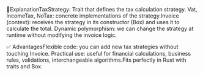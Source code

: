🔹ExplanationTaxStrategy: Trait that defines the tax calculation strategy.
  Vat, IncomeTax, NoTax: concrete implementations of the strategy.Invoice (context): receives the strategy in its constructor (Box<dyn TaxStrategy>) and uses it to calculate the total.
  Dynamic polymorphism: we can change the strategy at runtime without modifying the invoice logic.
  
✅ AdvantagesFlexible code: you can add new tax strategies without touching Invoice.
  Practical use: useful for financial calculations, business rules, validations, interchangeable algorithms.Fits perfectly in Rust with traits and Box<dyn Trait>.
